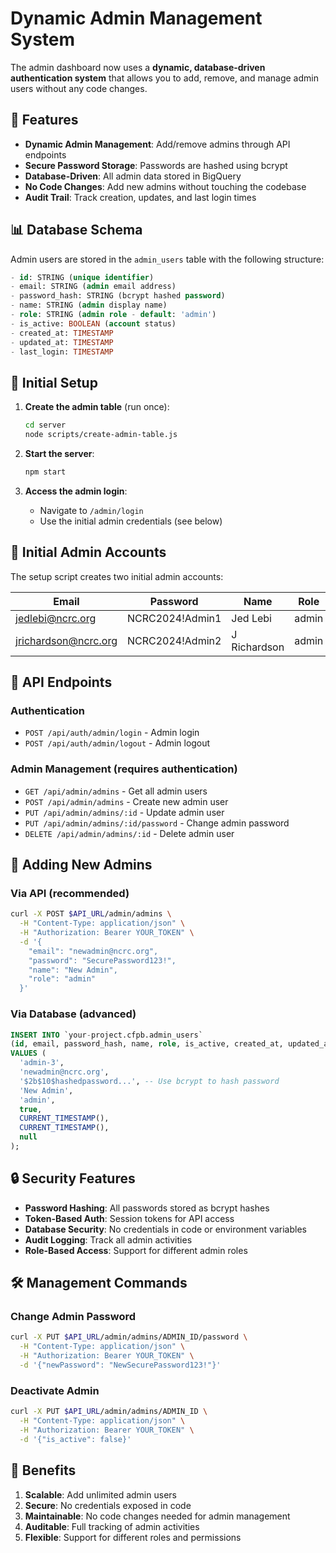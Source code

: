 # Dynamic Admin Management System

The admin dashboard now uses a **dynamic, database-driven authentication system** that allows you to add, remove, and manage admin users without any code changes.

## 🚀 Features

- **Dynamic Admin Management**: Add/remove admins through API endpoints
- **Secure Password Storage**: Passwords are hashed using bcrypt
- **Database-Driven**: All admin data stored in BigQuery
- **No Code Changes**: Add new admins without touching the codebase
- **Audit Trail**: Track creation, updates, and last login times

## 📊 Database Schema

Admin users are stored in the `admin_users` table with the following structure:

```sql
- id: STRING (unique identifier)
- email: STRING (admin email address)
- password_hash: STRING (bcrypt hashed password)
- name: STRING (admin display name)
- role: STRING (admin role - default: 'admin')
- is_active: BOOLEAN (account status)
- created_at: TIMESTAMP
- updated_at: TIMESTAMP
- last_login: TIMESTAMP
```

## 🔧 Initial Setup

1. **Create the admin table** (run once):
   ```bash
   cd server
   node scripts/create-admin-table.js
   ```

2. **Start the server**:
   ```bash
   npm start
   ```

3. **Access the admin login**:
   - Navigate to `/admin/login`
   - Use the initial admin credentials (see below)

## 👥 Initial Admin Accounts

The setup script creates two initial admin accounts:

| Email | Password | Name | Role |
|-------|----------|------|------|
| jedlebi@ncrc.org | NCRC2024!Admin1 | Jed Lebi | admin |
| jrichardson@ncrc.org | NCRC2024!Admin2 | J Richardson | admin |

## 🔐 API Endpoints

### Authentication
- `POST /api/auth/admin/login` - Admin login
- `POST /api/auth/admin/logout` - Admin logout

### Admin Management (requires authentication)
- `GET /api/admin/admins` - Get all admin users
- `POST /api/admin/admins` - Create new admin user
- `PUT /api/admin/admins/:id` - Update admin user
- `PUT /api/admin/admins/:id/password` - Change admin password
- `DELETE /api/admin/admins/:id` - Delete admin user

## 📝 Adding New Admins

### Via API (recommended)
```bash
curl -X POST $API_URL/admin/admins \
  -H "Content-Type: application/json" \
  -H "Authorization: Bearer YOUR_TOKEN" \
  -d '{
    "email": "newadmin@ncrc.org",
    "password": "SecurePassword123!",
    "name": "New Admin",
    "role": "admin"
  }'
```

### Via Database (advanced)
```sql
INSERT INTO `your-project.cfpb.admin_users`
(id, email, password_hash, name, role, is_active, created_at, updated_at, last_login)
VALUES (
  'admin-3',
  'newadmin@ncrc.org',
  '$2b$10$hashedpassword...', -- Use bcrypt to hash password
  'New Admin',
  'admin',
  true,
  CURRENT_TIMESTAMP(),
  CURRENT_TIMESTAMP(),
  null
);
```

## 🔒 Security Features

- **Password Hashing**: All passwords stored as bcrypt hashes
- **Token-Based Auth**: Session tokens for API access
- **Database Security**: No credentials in code or environment variables
- **Audit Logging**: Track all admin activities
- **Role-Based Access**: Support for different admin roles

## 🛠️ Management Commands

### Change Admin Password
```bash
curl -X PUT $API_URL/admin/admins/ADMIN_ID/password \
  -H "Content-Type: application/json" \
  -H "Authorization: Bearer YOUR_TOKEN" \
  -d '{"newPassword": "NewSecurePassword123!"}'
```

### Deactivate Admin
```bash
curl -X PUT $API_URL/admin/admins/ADMIN_ID \
  -H "Content-Type: application/json" \
  -H "Authorization: Bearer YOUR_TOKEN" \
  -d '{"is_active": false}'
```

## 🎯 Benefits

1. **Scalable**: Add unlimited admin users
2. **Secure**: No credentials exposed in code
3. **Maintainable**: No code changes needed for admin management
4. **Auditable**: Full tracking of admin activities
5. **Flexible**: Support for different roles and permissions
